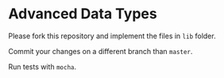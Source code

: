 # Advanced Data Types

Please fork this repository and implement the files in `lib` folder.

Commit your changes on a different branch than `master`.

Run tests with `mocha`.
